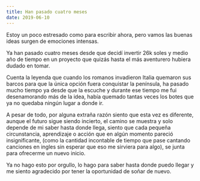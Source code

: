 ```yaml
---
title: Han pasado cuatro meses
date: 2019-06-10
---
```


Estoy un poco estresado como para escribir ahora,
pero vamos las buenas ideas surgen de emociones
intensas.

Ya han pasado cuatro meses desde que decidí invertir
26k soles y medio año de tiempo en un proyecto
que quizás hasta el más aventurero hubiera dudado en tomar.

Cuenta la leyenda que cuando los romanos invadieron Italia
quemaron sus barcos para que la única opción fuera
conquistar la península, ha pasado mucho tiempo ya desde
que la escuche y durante ese tiempo me fui desenamorando
más de la idea, había quemado tantas veces los botes que
ya no quedaba ningún lugar a donde ir.

A pesar de todo, por alguna extraña razón siento que esta
vez es diferente, aunque el futuro sigue siendo incierto,
el camino se muestra y solo depende de mi saber hasta donde llega, siento que cada pequeña circunstancia, aprendizaje o acción que en algún momento
pareció insignificante, (como la cantidad incontable de tiempo
que pase cantando canciones en ingles sin esperar que eso
me sirviera para algo), se junta para ofrecerme un nuevo inicio.

Ya no hago esto por orgullo, lo hago para saber hasta donde puedo
llegar y me siento agradecido por tener la oportunidad de soñar
de nuevo.
